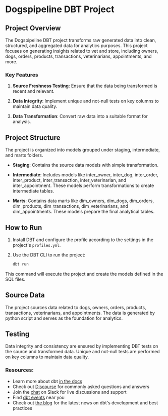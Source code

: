 # Dogspipeline DBT Project

## Project Overview

The Dogspipeline DBT project transforms raw generated data into clean, structured, and aggregated data for analytics purposes. This project focuses on generating insights related to vet and store, including owners, dogs, orders, products, transactions, veterinarians, appointments, and more.

### Key Features

1. **Source Freshness Testing**: Ensure that the data being transformed is recent and relevant.

2. **Data Integrity**: Implement unique and not-null tests on key columns to maintain data quality.

3. **Data Transformation**: Convert raw data into a suitable format for analysis.

## Project Structure

The project is organized into models grouped under staging, intermediate, and marts folders.

- **Staging**: Contains the source data models with simple transformation.

- **Intermediate**: Includes models like inter_owner, inter_dog, inter_order, inter_product, inter_transaction, inter_veterinarian, and inter_appointment. These models perform transformations to create intermediate tables.

- **Marts**: Contains data marts like dim_owners, dim_dogs, dim_orders, dim_products, dim_transactions, dim_veterinarians, and dim_appointments. These models prepare the final analytical tables.

## How to Run

1. Install DBT and configure the profile according to the settings in the project's `profiles.yml`.

2. Use the DBT CLI to run the project:

    ```bash
    dbt run
    ```

This command will execute the project and create the models defined in the SQL files.

## Source Data

The project sources data related to dogs, owners, orders, products, transactions, veterinarians, and appointments. The data is generated by python script and serves as the foundation for analytics.

## Testing

Data integrity and consistency are ensured by implementing DBT tests on the source and transformed data. Unique and not-null tests are performed on key columns to maintain data quality.

### Resources:
- Learn more about dbt [in the docs](https://docs.getdbt.com/docs/introduction)
- Check out [Discourse](https://discourse.getdbt.com/) for commonly asked questions and answers
- Join the [chat](https://community.getdbt.com/) on Slack for live discussions and support
- Find [dbt events](https://events.getdbt.com) near you
- Check out [the blog](https://blog.getdbt.com/) for the latest news on dbt's development and best practices
